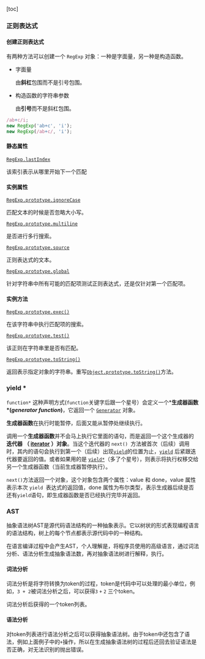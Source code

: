 [toc]

### 正则表达式

#### 创建正则表达式

有两种方法可以创建一个 `RegExp` 对象：一种是字面量，另一种是构造函数。

- 字面量

  由**斜杠**包围而不是引号包围。

- 构造函数的字符串参数

  由**引号**而不是斜杠包围。

```javascript
/ab+c/i;
new RegExp('ab+c', 'i');
new RegExp(/ab+c/, 'i');
```

#### 静态属性

[`RegExp.lastIndex`](https://developer.mozilla.org/zh-CN/docs/Web/JavaScript/Reference/Global_Objects/RegExp/lastIndex)

该索引表示从哪里开始下一个匹配



#### 实例属性

[`RegExp.prototype.ignoreCase`](https://developer.mozilla.org/zh-CN/docs/Web/JavaScript/Reference/Global_Objects/RegExp/ignoreCase)

匹配文本的时候是否忽略大小写。



[`RegExp.prototype.multiline`](https://developer.mozilla.org/zh-CN/docs/Web/JavaScript/Reference/Global_Objects/RegExp/multiline)

是否进行多行搜索。



[`RegExp.prototype.source`](https://developer.mozilla.org/zh-CN/docs/Web/JavaScript/Reference/Global_Objects/RegExp/source)

正则表达式的文本。



[`RegExp.prototype.global`](https://developer.mozilla.org/zh-CN/docs/Web/JavaScript/Reference/Global_Objects/RegExp/global)

针对字符串中所有可能的匹配项测试正则表达式，还是仅针对第一个匹配项。



#### 实例方法

[`RegExp.prototype.exec()`](https://developer.mozilla.org/zh-CN/docs/Web/JavaScript/Reference/Global_Objects/RegExp/exec)

在该字符串中执行匹配项的搜索。



[`RegExp.prototype.test()`](https://developer.mozilla.org/zh-CN/docs/Web/JavaScript/Reference/Global_Objects/RegExp/test)

该正则在字符串里是否有匹配。



[`RegExp.prototype.toString()`](https://developer.mozilla.org/zh-CN/docs/Web/JavaScript/Reference/Global_Objects/RegExp/toString)

返回表示指定对象的字符串。重写[`Object.prototype.toString()`](https://developer.mozilla.org/zh-CN/docs/Web/JavaScript/Reference/Global_Objects/Object/toString)方法。



### yield *

`function*` 这种声明方式(`function`关键字后跟一个星号）会定义一个***生成器函数\*(***generator function***)**，它返回一个  [`Generator`](https://developer.mozilla.org/zh-CN/docs/Web/JavaScript/Reference/Global_Objects/Generator) 对象。

**生成器函数**在执行时能暂停，后面又能从暂停处继续执行。



调用一个**生成器函数**并不会马上执行它里面的语句，而是返回一个这个生成器的 **迭代器** **（ [iterator](https://developer.mozilla.org/en-US/docs/Web/JavaScript/Reference/Iteration_protocols#iterator) ）对象**。当这个迭代器的 `next() `方法被首次（后续）调用时，其内的语句会执行到第一个（后续）出现[`yield`](https://developer.mozilla.org/zh-CN/docs/Web/JavaScript/Reference/Operators/yield)的位置为止，[`yield`](https://developer.mozilla.org/zh-CN/docs/Web/JavaScript/Reference/Operators/yield) 后紧跟迭代器要返回的值。或者如果用的是 [`yield*`](https://developer.mozilla.org/zh-CN/docs/Web/JavaScript/Reference/Operators/yield*)（多了个星号），则表示将执行权移交给另一个生成器函数（当前生成器暂停执行）。



`next()`方法返回一个对象，这个对象包含两个属性：value 和 done，value 属性表示本次 `yield `表达式的返回值，done 属性为布尔类型，表示生成器后续是否还有` yield `语句，即生成器函数是否已经执行完毕并返回。



### AST

抽象语法树AST是源代码语法结构的一种抽象表示。它以树状的形式表现编程语言的语法结构，树上的每个节点都表示源代码中的一种结构。

在语言编译过程中会产生AST，个人理解是，将程序员使用的高级语言，通过词法分析、语法分析生成抽象语法数，再对抽象语法树进行解释，执行。

#### 词法分析

词法分析是将字符转换为token的过程，token是代码中可以处理的最小单位，例如，`3 + 2`被词法分析之后，可以获得`3` `+` `2` 三个token。

词法分析后获得的一个token列表。



#### 语法分析

对token列表进行语法分析之后可以获得抽象语法树。由于token中还包含了语法，例如上面例子中的`+`操作，所以在生成抽象语法树的过程后还回去验证语法是否正确，对无法识别的抛出错误。

